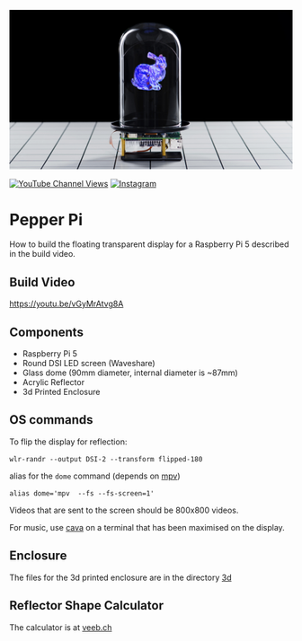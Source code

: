 ![Action Shot](/images/Pepper_thumb_1.jpg)

[![YouTube Channel Views](https://img.shields.io/youtube/channel/views/UCz5BOU9J9pB_O0B8-rDjCWQ?style=flat&logo=youtube&logoColor=red&labelColor=white&color=ffed53)](https://www.youtube.com/channel/UCz5BOU9J9pB_O0B8-rDjCWQ) [![Instagram](https://img.shields.io/github/stars/veebch?style=flat&logo=github&logoColor=black&labelColor=white&color=ffed53)](https://www.instagram.com/v_e_e_b/)

# Pepper Pi

How to build the floating transparent display for a Raspberry Pi 5 described in the build video.

## Build Video

https://youtu.be/vGyMrAtvg8A

## Components
- Raspberry Pi 5
- Round DSI LED screen (Waveshare)
- Glass dome (90mm diameter, internal diameter is ~87mm)
- Acrylic Reflector
- 3d Printed Enclosure



## OS commands
To flip the display for reflection:
```
wlr-randr --output DSI-2 --transform flipped-180
```
alias for the ```dome``` command (depends on [mpv](https://github.com/mpv-player/mpv))

```
alias dome='mpv  --fs --fs-screen=1'
```
Videos that are sent to the screen should be 800x800 videos. 

For music, use [cava](https://github.com/karlstav/cava) on a terminal that has been maximised on the display.

## Enclosure 

The files for the 3d printed enclosure are in the directory [3d](./3d)

## Reflector Shape Calculator

The calculator is at [veeb.ch](https://www.veeb.ch/projects/the-valley-beneath-the-pepper-dome)






